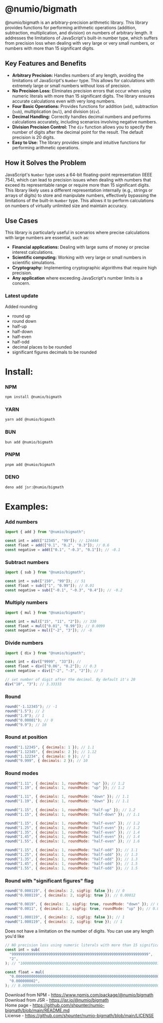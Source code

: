 # @numio/bigmath

@numio/bigmath is an arbitrary-precision arithmetic library. This library provides functions for performing arithmetic operations (addition, subtraction, multiplication, and division) on numbers of arbitrary length. It addresses the limitations of JavaScript's built-in number type, which suffers from precision loss when dealing with very large or very small numbers, or numbers with more than 15 significant digits.


## Key Features and Benefits

* **Arbitrary Precision:** Handles numbers of any length, avoiding the limitations of JavaScript's `Number` type. This allows for calculations with extremely large or small numbers without loss of precision.
* **No Precision Loss:** Eliminates precision errors that occur when using numeric literals with more than 15 significant digits. The library ensures accurate calculations even with very long numbers.
* **Four Basic Operations:** Provides functions for addition (`add`), subtraction (`sub`), multiplication (`mul`), and division (`div`).
* **Decimal Handling:** Correctly handles decimal numbers and performs calculations accurately, including scenarios involving negative numbers.
* **Division Precision Control:** The `div` function allows you to specify the number of digits after the decimal point for the result. The default precision is 20 digits.
* **Easy to Use:** The library provides simple and intuitive functions for performing arithmetic operations.


## How it Solves the Problem

JavaScript's `Number` type uses a 64-bit floating-point representation (IEEE 754), which can lead to precision issues when dealing with numbers that exceed its representable range or require more than 15 significant digits. This library likely uses a different representation internally (e.g., strings or arrays of digits) to store and manipulate numbers, effectively bypassing the limitations of the built-in `Number` type. This allows it to perform calculations on numbers of virtually unlimited size and maintain accuracy.

## Use Cases

This library is particularly useful in scenarios where precise calculations with large numbers are essential, such as:

* **Financial applications:** Dealing with large sums of money or precise interest calculations.
* **Scientific computing:** Working with very large or small numbers in scientific simulations.
* **Cryptography:** Implementing cryptographic algorithms that require high precision.
* **Any application** where exceeding JavaScript's number limits is a concern.


### Latest update

Added rounding
* round up
* round down
* half-up
* half-down
* half-even
* half-odd
* decimal places to be rounded
* significant figures decimals to be rounded

# Install:

### NPM

```bash
npm install @numio/bigmath
```

### YARN

```bash
yarn add @numio/bigmath
```

### BUN

```bash
bun add @numio/bigmath
```

### PNPM

```bash
pnpm add @numio/bigmath
```

### DENO

```bash
deno add jsr:@numio/bigmath
```

# Examples:

### Add numbers

```javascript
import { add } from "@numio/bigmath";

const int = add(["12345", "99"]); // 124444
const float = add(["0.1", "0.2", "0.3"]); // 0.6
const negative = add(["0.1", "-0.3", "0.1"]); // -0.1
```

### Subtract numbers
```javascript
import { sub } from "@numio/bigmath";

const int = sub(["150", "99"]); // 51
const float = sub(["1", "0.99"]); // 0.01
const negative = sub(["-0.1", "-0.3", "0.4"]); // -0.2
```

### Multiply numbers
```javascript
import { mul } from "@numio/bigmath";

const int = mul(["15", "11", "2"]); // 330
const float = mul(["0.01", "0.99"]); // 0.0099
const negative = mul(["-2", "3"]); // -6
```

### Divide numbers
```javascript
import { div } from "@numio/bigmath";

const int = div(["9999", "33"]); // 
const float = div(["0.06", "0.2"]); // 0.3
const negative = div(["-2", "-3", "2"]); // 3

// set number of digit after the decimal. By default it's 20
div("10", "3"); // 3.33333
```

### Round
```javascript
round("-1.12345"); // -1
round("1.5"); // 2
round("1.0"); // 1
round("0.00001"); // 0
round("9.9"); // 10
```

### Round at position
```javascript
round("1.12345", { decimals: 1 }); // 1.1
round("1.12345", { decimals: 2 }); // 1.12
round("1.12234", { decimals: 0 }); // 1
round("9.999", { decimals: 2 }); // 10
```

### Round modes
```javascript
round("1.11", { decimals: 1, roundMode: "up" }); // 1.2
round("1.19", { decimals: 1, roundMode: "up" }); // 1.2

round("1.11", { decimals: 1, roundMode: "down" }); // 1.1
round("1.19", { decimals: 1, roundMode: "down" }); // 1.1

round("1.15", { decimals: 1, roundMode: "half-up" }); // 1.2
round("1.15", { decimals: 1, roundMode: "half-down" }); // 1.1

round("1.15", { decimals: 1, roundMode: "half-even" }); // 1.2
round("1.25", { decimals: 1, roundMode: "half-even" }); // 1.2
round("1.35", { decimals: 1, roundMode: "half-even" }); // 1.4
round("1.45", { decimals: 1, roundMode: "half-even" }); // 1.4
round("1.55", { decimals: 1, roundMode: "half-even" }); // 1.6

round("1.15", { decimals: 1, roundMode: "half-odd" }); // 1.1
round("1.25", { decimals: 1, roundMode: "half-odd" }); // 1.3
round("1.35", { decimals: 1, roundMode: "half-odd" }); // 1.3
round("1.45", { decimals: 1, roundMode: "half-odd" }); // 1.5
round("1.55", { decimals: 1, roundMode: "half-odd" }); // 1.5
```

### Round with "significant figures" flag
```javascript
round("0.000119", { decimals: 2, sigFig: false }); // 0
round("0.000119", { decimals: 2, sigFig: true }); // 0.00012

round("0.0019", { decimals: 1, sigFig: true, roundMode: "down" }); // 0.001
round("0.0011", { decimals: 1, sigFig: true, roundMode: "up" }); // 0.002

round("1.000119", { decimals: 2, sigFig: false }); // 1
round("1.000119", { decimals: 2, sigFig: true }); // 1
```

Does not have a limitation on the number of digits. You can use any length you'd
like

```javascript
// NO precision loss using numeric literals with more than 15 significant digits.
const int = sub(
  "999999999999999999999999999999999999999999999999999999999999999",
  "2",
); // "1000000000000000000000000000000000000000000000000000000000000001"

const float = mul(
  "0.00000000000000000000000000000000000000000000000000000000000000000009",
  "0.000000002",
); // 0.00000000000000000000000000000000000000000000000000000000000000000000000000018
```

Download from NPM - https://www.npmjs.com/package/@numio/bigmath \
Download from JSR - https://jsr.io/@numio/bigmath \
Home page - https://github.com/shpunter/numio-bigmath/blob/main/README.md \
License - https://github.com/shpunter/numio-bigmath/blob/main/LICENSE